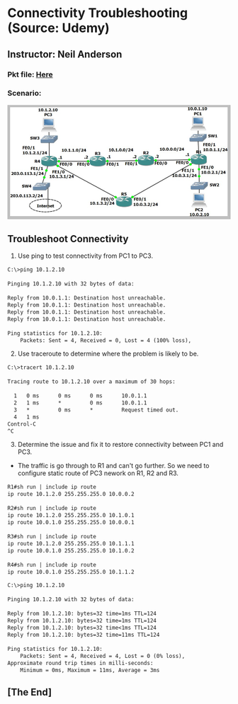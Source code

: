 # Connectivity Troubleshooting (Source: Udemy)
## Instructor: Neil Anderson  
### **Pkt file:** [Here](https://mega.nz/file/64p2kS4S#l3Ev9ykxUYV6TMuBZLovT13z_FiLZa0qwZF2-QaxWYk)
### Scenario: 
![](../images/anrip.PNG)

## **Troubleshoot Connectivity**
1)	Use ping to test connectivity from PC1 to PC3.
```
C:\>ping 10.1.2.10

Pinging 10.1.2.10 with 32 bytes of data:

Reply from 10.0.1.1: Destination host unreachable.
Reply from 10.0.1.1: Destination host unreachable.
Reply from 10.0.1.1: Destination host unreachable.
Reply from 10.0.1.1: Destination host unreachable.

Ping statistics for 10.1.2.10:
    Packets: Sent = 4, Received = 0, Lost = 4 (100% loss),
```
2)	Use traceroute to determine where the problem is likely to be.
```
C:\>tracert 10.1.2.10

Tracing route to 10.1.2.10 over a maximum of 30 hops: 

  1   0 ms      0 ms      0 ms      10.0.1.1
  2   1 ms      *         0 ms      10.0.1.1
  3   *         0 ms      *         Request timed out.
  4   1 ms      
Control-C
^C
```
3)	Determine the issue and fix it to restore connectivity between PC1 and PC3.
- The traffic is go through to R1 and can't go further. So we need to configure static route of PC3 nework on R1, R2 and R3. 
```
R1#sh run | include ip route
ip route 10.1.2.0 255.255.255.0 10.0.0.2 

R2#sh run | include ip route 
ip route 10.1.2.0 255.255.255.0 10.1.0.1 
ip route 10.0.1.0 255.255.255.0 10.0.0.1 

R3#sh run | include ip route
ip route 10.1.2.0 255.255.255.0 10.1.1.1 
ip route 10.0.1.0 255.255.255.0 10.1.0.2 

R4#sh run | include ip route
ip route 10.0.1.0 255.255.255.0 10.1.1.2 
```
```
C:\>ping 10.1.2.10

Pinging 10.1.2.10 with 32 bytes of data:

Reply from 10.1.2.10: bytes=32 time=1ms TTL=124
Reply from 10.1.2.10: bytes=32 time=1ms TTL=124
Reply from 10.1.2.10: bytes=32 time<1ms TTL=124
Reply from 10.1.2.10: bytes=32 time=11ms TTL=124

Ping statistics for 10.1.2.10:
    Packets: Sent = 4, Received = 4, Lost = 0 (0% loss),
Approximate round trip times in milli-seconds:
    Minimum = 0ms, Maximum = 11ms, Average = 3ms
```
## **[The End]**